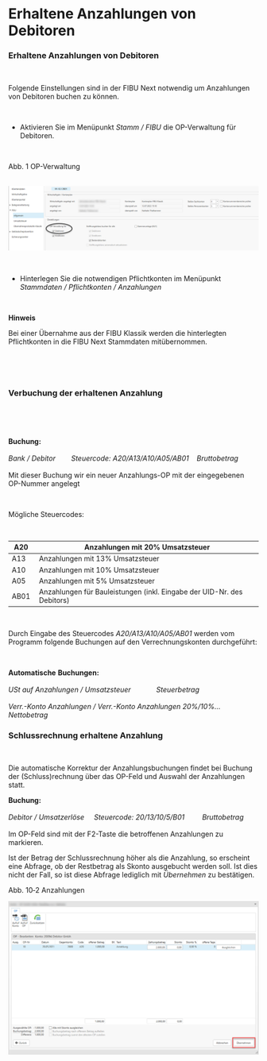 # Erhaltene Anzahlungen von Debitoren

### Erhaltene Anzahlungen von Debitoren

&nbsp;

Folgende Einstellungen sind in der FIBU Next notwendig um Anzahlungen von Debitoren buchen zu können.

&nbsp;

* Aktivieren Sie im Menüpunkt *Stamm / FIBU* die OP-Verwaltung für Debitoren.

&nbsp;

Abb. 1 OP-Verwaltung

&nbsp; &nbsp; ![Image](<lib/NeuesElement152.png>)

&nbsp;

* Hinterlegen Sie die notwendigen Pflichtkonten im Menüpunkt *Stammdaten / Pflichtkonten / Anzahlungen*

&nbsp;

**Hinweis**

Bei einer Übernahme aus der FIBU Klassik werden die hinterlegten Pflichtkonten in die FIBU Next Stammdaten mitübernommen.

&nbsp;

&nbsp;

### Verbuchung der erhaltenen Anzahlung

&nbsp;

&nbsp;

**Buchung:**\
\
*Bank / Debitor&nbsp; &nbsp; &nbsp; &nbsp; Steuercode: A20/A13/A10/A05/AB01&nbsp; &nbsp; Bruttobetrag*\
\
Mit dieser Buchung wir ein neuer Anzahlungs-OP mit der eingegebenen OP-Nummer angelegt

&nbsp;

Mögliche Steuercodes:

&nbsp;

| A20&nbsp; | Anzahlungen mit 20% Umsatzsteuer |
| --- | --- |
| A13&nbsp; | Anzahlungen mit 13% Umsatzsteuer |
| A10&nbsp; | Anzahlungen mit 10% Umsatzsteuer |
| A05&nbsp; | Anzahlungen mit 5% Umsatzsteuer |
| AB01&nbsp; | Anzahlungen für Bauleistungen (inkl. Eingabe der UID-Nr. des Debitors) |


&nbsp;

Durch Eingabe des Steuercodes *A20/A13/A10/A05/AB01* werden vom Programm folgende Buchungen auf den Verrechnungskonten durchgeführt:

&nbsp;

**Automatische** **Buchungen:**\
\
*USt auf Anzahlungen / Umsatzsteuer &nbsp; &nbsp; &nbsp; &nbsp; &nbsp; &nbsp; Steuerbetrag*\
\
*Verr.-Konto Anzahlungen / Verr.-Konto Anzahlungen 20%/10%... &nbsp; &nbsp; Nettobetrag*

### Schlussrechnung erhaltene Anzahlung

&nbsp;

Die automatische Korrektur der Anzahlungsbuchungen findet bei Buchung der (Schluss)rechnung über das OP-Feld und Auswahl der Anzahlungen statt.

**Buchung:**\
\
*Debitor / Umsatzerlöse &nbsp; &nbsp; Steuercode: 20/13/10/5/B01 &nbsp; &nbsp; &nbsp; &nbsp; Bruttobetrag*\
\
Im OP-Feld sind mit der F2-Taste die betroffenen Anzahlungen zu markieren.

Ist der Betrag der Schlussrechnung höher als die Anzahlung, so erscheint eine Abfrage, ob der Restbetrag als Skonto ausgebucht werden soll. Ist dies nicht der Fall, so ist diese Abfrage lediglich mit *Übernehmen* zu bestätigen.

Abb. 10‑2 Anzahlungen

![Image](<lib/NeuesElement153.png>)


